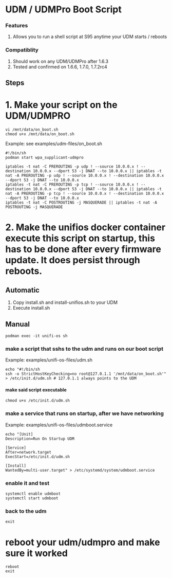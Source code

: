# UDM / UDMPro Boot Script
### Features
1. Allows you to run a shell script at S95 anytime your UDM starts / reboots

### Compatiblity
1. Should work on any UDM/UDMPro after 1.6.3
2. Tested and confirmed on 1.6.6, 1.7.0, 1.7.2rc4


## Steps
# 1. Make your script on the UDM/UDMPRO
```
vi /mnt/data/on_boot.sh 
chmod u+x /mnt/data/on_boot.sh
```
Example: see examples/udm-files/on_boot.sh
```
#!/bin/sh
podman start wpa_supplicant-udmpro

iptables -t nat -C PREROUTING -p udp ! --source 10.0.0.x ! --destination 10.0.0.x --dport 53 -j DNAT --to 10.0.0.x || iptables -t nat -A PREROUTING -p udp ! --source 10.0.0.x ! --destination 10.0.0.x --dport 53 -j DNAT --to 10.0.0.x
iptables -t nat -C PREROUTING -p tcp ! --source 10.0.0.x ! --destination 10.0.0.x --dport 53 -j DNAT --to 10.0.0.x || iptables -t nat -A PREROUTING -p tcp ! --source 10.0.0.x ! --destination 10.0.0.x --dport 53 -j DNAT --to 10.0.0.x
iptables -t nat -C POSTROUTING -j MASQUERADE || iptables -t nat -A POSTROUTING -j MASQUERADE
```


# 2. Make the unifios docker container execute this script on startup, this has to be done after every firmware update.  It does persist through reboots.

## Automatic
1. Copy install.sh and install-unifios.sh to your UDM
2. Execute install.sh

## Manual
```
podman exec -it unifi-os sh
```
### make a script that sshs to the udm and runs on our boot script
Example: examples/unifi-os-files/udm.sh
```
echo "#!/bin/sh
ssh -o StrictHostKeyChecking=no root@127.0.1.1 '/mnt/data/on_boot.sh'" > /etc/init.d/udm.sh # 127.0.1.1 always points to the UDM
```
#### make said script executable
```
chmod u+x /etc/init.d/udm.sh
```
### make a service that runs on startup, after we have networking
Example: examples/unifi-os-files/udmboot.service
```
echo "[Unit]
Description=Run On Startup UDM

[Service]
After=network.target
ExecStart=/etc/init.d/udm.sh

[Install]
WantedBy=multi-user.target" > /etc/systemd/system/udmboot.service
```

### enable it and test
```
systemctl enable udmboot
systemctl start udmboot
```
### back to the udm
```
exit
```
# reboot your udm/udmpro and make sure it worked
```
reboot
exit
```
